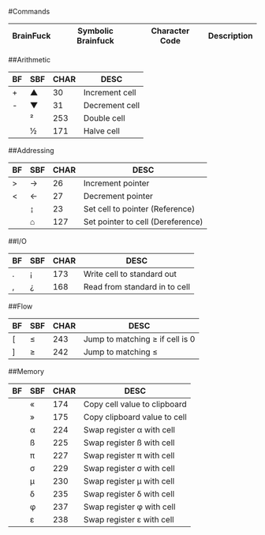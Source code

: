 ﻿#Commands

|BrainFuck | Symbolic Brainfuck | Character Code | Description |
| - | -   | -    | -    |

##Arithmetic

|BF | SBF | CHAR | DESC |
| - | -   | -    | -    |
|+  | ▲   |30    |Increment cell|
|-  | ▼   |31    |Decrement cell|
|   | ²   |253   |Double cell|
|   | ½   |171   |Halve cell|

##Addressing

|BF | SBF | CHAR | DESC |
| - | -   | -    | -    |
|>  | →   |26    |Increment pointer |
|<  | ←   |27    |Decrement pointer |
|   | ↨   |23    |Set cell to pointer (Reference) |
|   | ⌂   |127   |Set pointer to cell (Dereference) |

##I/O

|BF | SBF | CHAR | DESC |
| - | -   | -    | -    |
|.  | ¡   |173   |Write cell to standard out |
|,  | ¿   |168   |Read from standard in to cell |

##Flow

|BF | SBF | CHAR | DESC |
| - | -   | -    | -    |
|[  | ≤   |243   |Jump to matching ≥ if cell is 0 |
|]  | ≥   |242   |Jump to matching ≤|

##Memory

|BF | SBF | CHAR | DESC |
| - | -   | -    | -    |
   || «   |174   |Copy cell value to clipboard|
   || »   |175   |Copy clipboard value to cell|
   || α   |224   |Swap register α with cell |
   || ß   |225   |Swap register ß with cell |
   || π   |227   |Swap register π with cell |
   || σ   |229   |Swap register σ with cell |
   || µ   |230   |Swap register µ with cell |
   || δ   |235   |Swap register δ with cell |
   || φ   |237   |Swap register φ with cell |
   || ε   |238   |Swap register ε with cell |